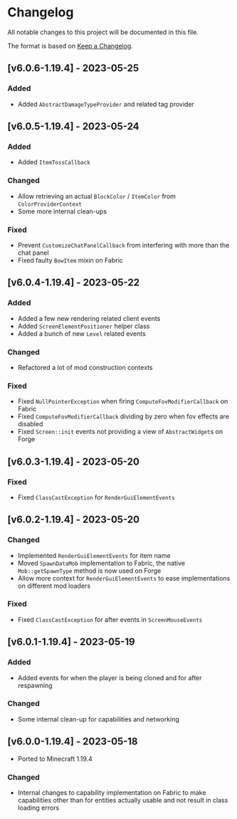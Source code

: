 # Changelog
All notable changes to this project will be documented in this file.

The format is based on [Keep a Changelog].

## [v6.0.6-1.19.4] - 2023-05-25
### Added
- Added `AbstractDamageTypeProvider` and related tag provider

## [v6.0.5-1.19.4] - 2023-05-24
### Added
- Added `ItemTossCallback`
### Changed
- Allow retrieving an actual `BlockColor` / `ItemColor` from `ColorProviderContext`
- Some more internal clean-ups
### Fixed
- Prevent `CustomizeChatPanelCallback` from interfering with more than the chat panel
- Fixed faulty `BowItem` mixin on Fabric

## [v6.0.4-1.19.4] - 2023-05-22
### Added
- Added a few new rendering related client events
- Added `ScreenElementPositioner` helper class
- Added a bunch of new `Level` related events
### Changed
- Refactored a lot of mod construction contexts
### Fixed
- Fixed `NullPointerException` when firing `ComputeFovModifierCallback` on Fabric
- Fixed `ComputeFovModifierCallback` dividing by zero when fov effects are disabled
- Fixed `Screen::init` events not providing a view of `AbstractWidget`s on Forge

## [v6.0.3-1.19.4] - 2023-05-20
### Fixed
- Fixed `ClassCastException` for `RenderGuiElementEvents`

## [v6.0.2-1.19.4] - 2023-05-20
### Changed
- Implemented `RenderGuiElementEvents` for item name
- Moved `SpawnDataMob` implementation to Fabric, the native `Mob::getSpawnType` method is now used on Forge
- Allow more context for `RenderGuiElementEvents` to ease implementations on different mod loaders 
### Fixed
- Fixed `ClassCastException` for after events in `ScreenMouseEvents`

## [v6.0.1-1.19.4] - 2023-05-19
### Added
- Added events for when the player is being cloned and for after respawning
### Changed
- Some internal clean-up for capabilities and networking

## [v6.0.0-1.19.4] - 2023-05-18
- Ported to Minecraft 1.19.4
### Changed
- Internal changes to capability implementation on Fabric to make capabilities other than for entities actually usable and not result in class loading errors

[Keep a Changelog]: https://keepachangelog.com/en/1.0.0/
